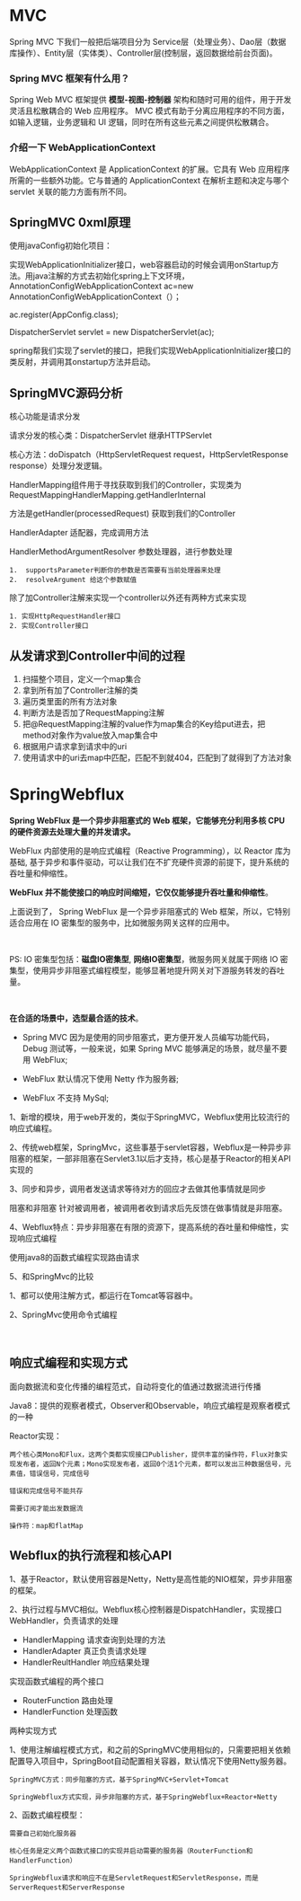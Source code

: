 # MVC

Spring MVC 下我们一般把后端项目分为 Service层（处理业务）、Dao层（数据库操作）、Entity层（实体类）、Controller层(控制层，返回数据给前台页面)。

### Spring MVC 框架有什么用？

Spring Web MVC 框架提供 **模型-视图-控制器** 架构和随时可用的组件，用于开发灵活且松散耦合的 Web 应用程序。 MVC 模式有助于分离应用程序的不同方面，如输入逻辑，业务逻辑和 UI 逻辑，同时在所有这些元素之间提供松散耦合。

### 介绍一下 WebApplicationContext

WebApplicationContext 是 ApplicationContext 的扩展。它具有 Web 应用程序所需的一些额外功能。它与普通的 ApplicationContext 在解析主题和决定与哪个 servlet 关联的能力方面有所不同。

## SpringMVC 0xml原理

使用javaConfig初始化项目：

实现WebApplicationInitializer接口，web容器启动的时候会调用onStartup方法。用java注解的方式去初始化spring上下文环境，AnnotationConfigWebApplicationContext ac=new AnnotationConfigWebApplicationContext（）；

ac.register(AppConfig.class);

DispatcherServlet servlet = new DispatcherServlet(ac);

spring帮我们实现了servlet的接口，把我们实现WebApplicationInitializer接口的类反射，并调用其onstartup方法并启动。



## SpringMVC源码分析

核心功能是请求分发

请求分发的核心类：DispatcherServlet 继承HTTPServlet

核心方法：doDispatch（HttpServletRequest request，HttpServletResponse response）处理分发逻辑。

HandlerMapping组件用于寻找获取到我们的Controller，实现类为RequestMappingHandlerMapping.getHandlerInternal

方法是getHandler(processedRequest) 获取到我们的Controller 

HandlerAdapter 适配器，完成调用方法

HandlerMethodArgumentResolver 参数处理器，进行参数处理

	1.  supportsParameter判断你的参数是否需要有当前处理器来处理
 	2.  resolveArgument 给这个参数赋值

除了加Controller注解来实现一个controller以外还有两种方式来实现

	1. 实现HttpRequestHandler接口
 	2. 实现Controller接口

## 从发请求到Controller中间的过程

1. 扫描整个项目，定义一个map集合
2. 拿到所有加了Controller注解的类
3. 遍历类里面的所有方法对象
4. 判断方法是否加了RequestMapping注解
5. 把@RequestMapping注解的value作为map集合的Key给put进去，把method对象作为value放入map集合中
6. 根据用户请求拿到请求中的uri
7. 使用请求中的uri去map中匹配，匹配不到就404，匹配到了就得到了方法对象



#  SpringWebflux

   **Spring WebFlux 是一个异步非阻塞式的 Web 框架，它能够充分利用多核 CPU 的硬件资源去处理大量的并发请求。**

   WebFlux 内部使用的是响应式编程（Reactive Programming），以 Reactor 库为基础, 基于异步和事件驱动，可以让我们在不扩充硬件资源的前提下，提升系统的吞吐量和伸缩性。

   **WebFlux 并不能使接口的响应时间缩短，它仅仅能够提升吞吐量和伸缩性**。

   上面说到了， Spring WebFlux 是一个异步非阻塞式的 Web 框架，所以，它特别适合应用在 IO 密集型的服务中，比如微服务网关这样的应用中。

​    

   PS: IO 密集型包括：**磁盘IO密集型**, **网络IO密集型**，微服务网关就属于网络 IO 密集型，使用异步非阻塞式编程模型，能够显著地提升网关对下游服务转发的吞吐量。

​    

   **在合适的场景中，选型最合适的技术**。

   - Spring MVC     因为是使用的同步阻塞式，更方便开发人员编写功能代码，Debug 测试等，一般来说，如果 Spring MVC 能够满足的场景，就尽量不要用     WebFlux;   

   - WebFlux     默认情况下使用 Netty 作为服务器;
   - WebFlux 不支持     MySql;

   1、新增的模块，用于web开发的，类似于SpringMVC，Webflux使用比较流行的响应式编程。

   2、传统web框架，SpringMvc，这些事基于servlet容器，Webflux是一种异步非阻塞的框架，一部非阻塞在Servlet3.1以后才支持，核心是基于Reactor的相关API实现的

   3、同步和异步，调用者发送请求等待对方的回应才去做其他事情就是同步

   阻塞和非阻塞  针对被调用者，被调用者收到请求后先反馈在做事情就是非阻塞。

   4、Webflux特点：异步非阻塞在有限的资源下，提高系统的吞吐量和伸缩性，实现响应式编程

   使用java8的函数式编程实现路由请求

   5、和SpringMvc的比较

   1、都可以使用注解方式，都运行在Tomcat等容器中。

   2、SpringMvc使用命令式编程

​    

## 响应式编程和实现方式

   面向数据流和变化传播的编程范式，自动将变化的值通过数据流进行传播

   Java8：提供的观察者模式，Observer和Observable，响应式编程是观察者模式的一种

   Reactor实现：

   	两个核心类Mono和Flux，这两个类都实现接口Publisher，提供丰富的操作符，Flux对象实现发布者，返回N个元素；Mono实现发布者，返回0个活1个元素，都可以发出三种数据信号，元素值，错误信号，完成信号

   	错误和完成信号不能共存

   	需要订阅才能出发数据流

   	操作符：map和flatMap

   ## Webflux的执行流程和核心API

   1、基于Reactor，默认使用容器是Netty，Netty是高性能的NIO框架，异步非阻塞的框架。

   2、执行过程与MVC相似。Webflux核心控制器是DispatchHandler，实现接口WebHandler，负责请求的处理

   - HandlerMapping 请求查询到处理的方法
   - HandlerAdapter 真正负责请求处理
   - HandlerReultHandler     响应结果处理

   实现函数式编程的两个接口

   - RouterFunction 路由处理
   - HandlerFunction 处理函数

   两种实现方式

   1、使用注解编程模式方式，和之前的SpringMVC使用相似的，只需要把相关依赖配置导入项目中，SpringBoot自动配置相关容器，默认情况下使用Netty服务器。

   	SpringMVC方式：同步阻塞的方式，基于SpringMVC+Servlet+Tomcat

   	SpringWebflux方式实现，异步非阻塞的方式，基于SpringWebflux+Reactor+Netty

   2、函数式编程模型：

   	需要自己初始化服务器

   	核心任务是定义两个函数式接口的实现并启动需要的服务器（RouterFunction和HandlerFunction）

   	SpringWebflux请求和响应不在是ServletRequest和ServletResponse，而是ServerRequest和ServerResponse